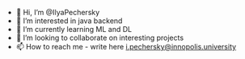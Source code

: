 - 👋 Hi, I’m @IlyaPechersky
- 👀 I’m interested in java backend
- 🌱 I’m currently learning ML and DL
- 💞️ I’m looking to collaborate on interesting projects
- 📫 How to reach me - write here i.pechersky@innopolis.university

<!---
IlyaPechersky/IlyaPechersky is a ✨ special ✨ repository because its `README.md` (this file) appears on your GitHub profile.
You can click the Preview link to take a look at your changes.
--->
